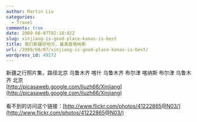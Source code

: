```yaml
---
author: Martin Liu
categories:
  - Travel
comments: true
date: 2009-08-07T02:18:02Z
slug: xinjiang-is-good-place-kanas-is-best
title: 我们新疆好地方，最美是喀纳斯
url: /2009/08/07/xinjiang-is-good-place-kanas-is-best/
wordpress_id: 49272
---
```


新疆之行照片集，路径北京 乌鲁木齐 喀什 乌鲁木齐 布尔津 喀纳斯 布尔津 乌鲁木齐 北京<br />[http://picasaweb.google.com/liuzh66/Xinjiang](http://picasaweb.google.com/liuzh66/Xinjiang)<br /><br />看不到的访问这个链接：[http://www.flickr.com/photos/41222865@N03/](http://www.flickr.com/photos/41222865@N03/)
